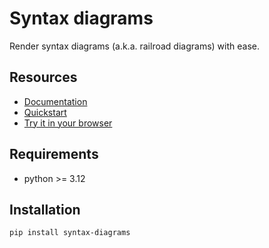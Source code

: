# Syntax diagrams

Render syntax diagrams (a.k.a. railroad diagrams) with ease.

## Resources

- [Documentation](https://taminomara.github.io/syntax-diagrams/)
- [Quickstart](https://taminomara.github.io/syntax-diagrams/quickstart.html)
- [Try it in your browser](https://taminomara.github.io/syntax-diagrams/try)

## Requirements

- python >= 3.12

## Installation

```sh
pip install syntax-diagrams
```
